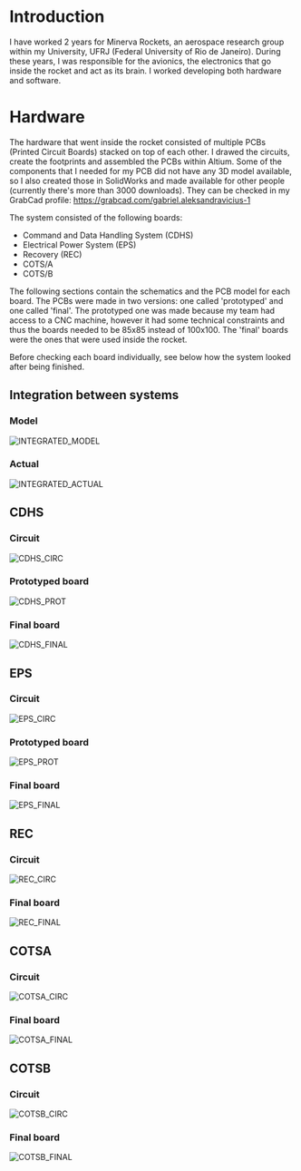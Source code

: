 # Introduction

I have worked 2 years for Minerva Rockets, an aerospace research group within my University, UFRJ (Federal University of Rio de Janeiro). During these years, I was responsible for the avionics, the electronics that go inside the rocket and act as its brain. I worked developing both hardware and software.

# Hardware

The hardware that went inside the rocket consisted of multiple PCBs (Printed Circuit Boards) stacked on top of each other. I drawed the circuits, create the footprints and assembled the PCBs within Altium. Some of the components that I needed for my PCB did not have any 3D model available, so I also created those in SolidWorks and made available for other people (currently there's more than 3000 downloads). They can be checked in my GrabCad profile: https://grabcad.com/gabriel.aleksandravicius-1

The system consisted of the following boards:
- Command and Data Handling System (CDHS)
- Electrical Power System (EPS)
- Recovery (REC)
- COTS/A
- COTS/B

The following sections contain the schematics and the PCB model for each board. The PCBs were made in two versions: one called 'prototyped' and one called 'final'. The prototyped one was made because my team had access to a CNC machine, however it had some technical constraints and thus the boards needed to be 85x85 instead of 100x100. The 'final' boards were the ones that were used inside the rocket.

Before checking each board individually, see below how the system looked after being finished.

## Integration between systems

### Model

![INTEGRATED_MODEL](img/INTEGRATED_MODEL.jpeg)

### Actual

![INTEGRATED_ACTUAL](img/INTEGRATED_ACTUAL.jpg)

## CDHS

### Circuit

![CDHS_CIRC](img/CDHS_CIRC.jpeg)

### Prototyped board

![CDHS_PROT](img/CDHS_PROT.png)

### Final board

![CDHS_FINAL](img/CDHS_FINAL.png)

## EPS

### Circuit

![EPS_CIRC](img/EPS_CIRC.jpeg)

### Prototyped board

![EPS_PROT](img/EPS_PROT.png)

### Final board

![EPS_FINAL](img/EPS_FINAL.png)

## REC

### Circuit

![REC_CIRC](img/REC_CIRC.jpeg)

### Final board

![REC_FINAL](img/REC_FINAL.png)

## COTSA

### Circuit

![COTSA_CIRC](img/COTSA_CIRC.jpeg)

### Final board

![COTSA_FINAL](img/COTSA_FINAL.png)

## COTSB

### Circuit

![COTSB_CIRC](img/COTSB_CIRC.jpeg)

### Final board

![COTSB_FINAL](img/COTSB_FINAL.png)